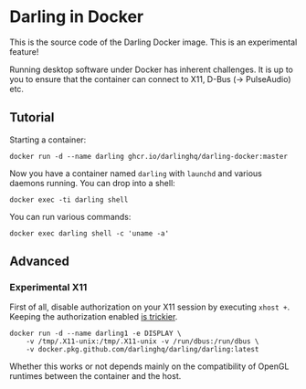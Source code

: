 # Darling in Docker

This is the source code of the Darling Docker image. This is an experimental feature!

Running desktop software under Docker has inherent challenges. It is up to you to ensure that the container can connect to X11, D-Bus (-> PulseAudio) etc.

## Tutorial

Starting a container:

```
docker run -d --name darling ghcr.io/darlinghq/darling-docker:master
```

Now you have a container named `darling` with `launchd` and various daemons running. You can drop into a shell:

```
docker exec -ti darling shell
```

You can run various commands:

```
docker exec darling shell -c 'uname -a'
```

## Advanced

### Experimental X11

First of all, disable authorization on your X11 session by executing `xhost +`. Keeping the authorization enabled [is trickier](https://stackoverflow.com/a/25280523/479753).

```
docker run -d --name darling1 -e DISPLAY \
    -v /tmp/.X11-unix:/tmp/.X11-unix -v /run/dbus:/run/dbus \
    -v docker.pkg.github.com/darlinghq/darling/darling:latest
```

Whether this works or not depends mainly on the compatibility of OpenGL runtimes between the container and the host.